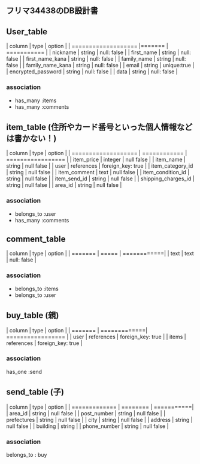 
## フリマ34438のDB設計書


## User_table

| column              | type   | option      |
| =================== |======= | =========== |
| nickname            | string | null: false |
| first_name          | string | null: false |
| first_name_kana     | string | null: false |
| family_name         | string | null: false |
| family_name_kana    | string | null: false |
| email               | string | unique:true |
| encrypted_password  | string | null: false |
| data                | string | null: false |

### association
* has_many :items
* has_many :comments

## item_table (住所やカード番号といった個人情報などは書かない！)

| column              | type         | option            |
| =================== | ============ | ================= |
| item_price          | integer      | null false        |
| item_name           | string       | null false        |
| user                | references   | foreign_key: true |
| item_category_id    | string       | null false        |
| item_comment        | text         | null false        |
| item_condition_id   | string       | null false        |
| item_send_id        | string       | null false        |
| shipping_charges_id | string       | null false        |
| area_id             | string       | null false        |

### association
* belongs_to :user
* has_many :comments


## comment_table

| column   | type   | option      |
| =======  | =====  | ============|
| text     | text   | null: false |

### association
* belongs_to :items
* belongs_to :user

## buy_table (親)

| column  | type         | option            |
| ======= | =============| ================= |
| user    | references   | foreign_key: true |
| items   | references   | foreign_key: true |

### association
has_one :send

## send_table (子)

| column        | type     | option     |
| ============= | ======== | ===========|
| area_id       | string   | null false |
| post_number   | string   | null false |
| prefectures   | string   | null false |
| city          | string   | null false |
| address       | string   | null false |
| building      | string   | 
| phone_number  | string   | null false |



### association
belongs_to : buy
